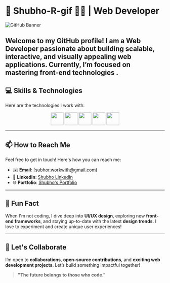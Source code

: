 # 🌟 Shubho-R-gif 👨‍💻 | Web Developer

![GitHub Banner](https://repository-images.githubusercontent.com/521515652/d0a2676e-2a17-4ad1-8e2d-54dc08db0db7)

Welcome to my GitHub profile! I am a **Web Developer** passionate about building scalable, interactive, and visually appealing web applications. Currently, I’m focused on mastering **front-end technologies** .
---

## 💻 Skills & Technologies

Here are the technologies I work with:


<p align="center">
  <img src="https://img.shields.io/badge/-HTML5-orange?logo=html5&logoColor=white&style=flat-square&labelColor=orange" height="40" />
  <img src="https://img.shields.io/badge/-CSS3-blue?logo=css3&logoColor=white&style=flat-square&labelColor=blue" height="40" />
  <img src="https://img.shields.io/badge/-JavaScript-yellow?logo=javascript&logoColor=white&style=flat-square&labelColor=yellow" height="40" />
  <img src="https://img.shields.io/badge/-React-blue?logo=react&logoColor=white&style=flat-square&labelColor=blue" height="40" />
  <img src="https://img.shields.io/badge/-GitHub-black?logo=github&logoColor=white&style=flat-square&labelColor=black" height="40" />
</p>

---

## 📫 How to Reach Me

Feel free to get in touch! Here's how you can reach me:

- ✉️ **Email**: [subhor.workwith@gmail.com)
- 🔗 **LinkedIn**: [Shubho LinkedIn](https://www.linkedin.com/in/subho-halder-5b9aa127b/)
- 🌐 **Portfolio**: [Shubho's Portfolio](https://www.shubhorwebdev.com)

---

## 🎯 Fun Fact

When I'm not coding, I dive deep into **UI/UX design**, exploring new **front-end frameworks**, and staying up-to-date with the latest **design trends**. I love to experiment and create unique user experiences!

---

## 🚀 Let's Collaborate

I’m open to **collaborations**, **open-source contributions**, and **exciting web development projects**. Let’s build something impactful together!

> **"The future belongs to those who code."**





